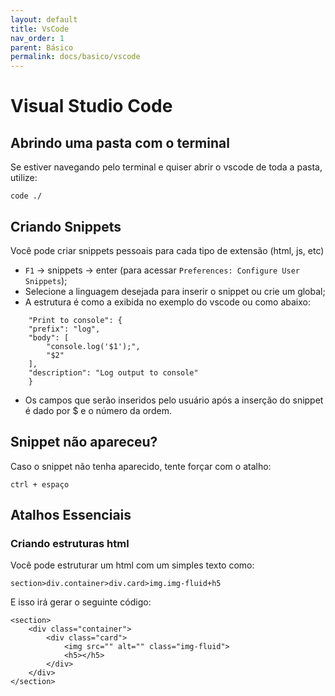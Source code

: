 ```yaml
---
layout: default
title: VsCode
nav_order: 1
parent: Básico
permalink: docs/basico/vscode
---
```


# Visual Studio Code

## Abrindo uma pasta com o terminal

Se estiver navegando pelo terminal e quiser abrir o vscode de toda a pasta, utilize:

```
code ./
```

## Criando Snippets

Você pode criar snippets pessoais para cada tipo de extensão (html, js, etc)

- `F1` -> snippets -> enter (para acessar `Preferences: Configure User Snippets`);
- Selecione a linguagem desejada para inserir o snippet ou crie um global;
- A estrutura é como a exibida no exemplo do vscode ou como abaixo:
  
```
    "Print to console": {
    "prefix": "log",
    "body": [
        "console.log('$1');",
        "$2"
    ],
    "description": "Log output to console"
    }
```

- Os campos que serão inseridos pelo usuário após a inserção do snippet é dado por $ e o número da ordem.
  
## Snippet não apareceu?

Caso o snippet não tenha aparecido, tente forçar com o atalho:

```
ctrl + espaço
```

## Atalhos Essenciais

### Criando estruturas html

Você pode estruturar um html com um simples texto como: 

`section>div.container>div.card>img.img-fluid+h5`

E isso irá gerar o seguinte código:

```
<section>
    <div class="container">
        <div class="card">
            <img src="" alt="" class="img-fluid">
            <h5></h5>
        </div>
    </div>
</section>
```